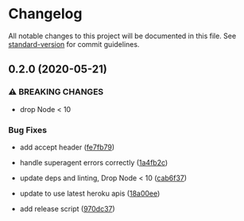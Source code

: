 # Changelog

All notable changes to this project will be documented in this file. See [standard-version](https://github.com/conventional-changelog/standard-version) for commit guidelines.

## 0.2.0 (2020-05-21)


### ⚠ BREAKING CHANGES

* drop Node < 10

### Bug Fixes

* add accept header ([fe7fb79](https://github.com/Strider-CD/strider-heroku/commit/fe7fb79a69fa611c1076f27f17062203eaea4a84))
* handle superagent errors correctly ([1a4fb2c](https://github.com/Strider-CD/strider-heroku/commit/1a4fb2c693436d16b47f78f71437c58eb1fcc650))
* update deps and linting, Drop Node < 10 ([cab6f37](https://github.com/Strider-CD/strider-heroku/commit/cab6f37ecdcfb85bd838ee8d3f0f09bfdda03491))
* update to use latest heroku apis ([18a00ee](https://github.com/Strider-CD/strider-heroku/commit/18a00ee75eb1d1e54cc42fad8ad5688efcb277a9))


* add release script ([970dc37](https://github.com/Strider-CD/strider-heroku/commit/970dc377488eecfca4bacebf3e2fd568e3760847))
